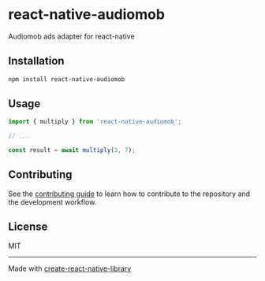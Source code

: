 # react-native-audiomob

Audiomob ads adapter for react-native

## Installation

```sh
npm install react-native-audiomob
```

## Usage


```js
import { multiply } from 'react-native-audiomob';

// ...

const result = await multiply(3, 7);
```


## Contributing

See the [contributing guide](CONTRIBUTING.md) to learn how to contribute to the repository and the development workflow.

## License

MIT

---

Made with [create-react-native-library](https://github.com/callstack/react-native-builder-bob)
